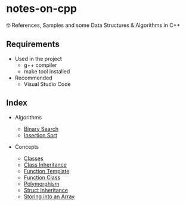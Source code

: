 # notes-on-cpp
🤓 References, Samples and some Data Structures & Algorithms in C++

## Requirements
- Used in the project
	- g++ compiler
	- make tool installed
- Recommended
	- Visual Studio Code

## Index

- Algorithms
	- [Binary Search](https://github.com/estebanborai/notes-on-cpp/tree/master/src/binary_search)
	- [Insertion Sort](https://github.com/estebanborai/notes-on-cpp/tree/master/src/insertion_sort)

- Concepts
	- [Classes](https://github.com/estebanborai/notes-on-cpp/tree/master/src/credit_card)
	- [Class Inheritance](https://github.com/estebanborai/notes-on-cpp/tree/master/src/class_inheritance)
	- [Function Template](https://github.com/estebanborai/notes-on-cpp/tree/master/src/fn_template)
	- [Function Class](https://github.com/estebanborai/notes-on-cpp/tree/master/src/class_template)
	- [Polymorphism](https://github.com/estebanborai/notes-on-cpp/tree/master/src/polymorphism)
	- [Struct Inheritance](https://github.com/estebanborai/notes-on-cpp/tree/master/src/struct_inheritance)
	- [Storing into an Array](https://github.com/estebanborai/notes-on-cpp/tree/master/src/storing_into_array)
